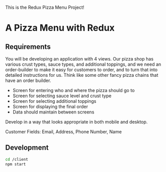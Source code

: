 This is the Redux Pizza Menu Project!

# A Pizza Menu with Redux

## Requirements

You will be developing an application with 4 views. Our pizza shop has various crust types, sauce types, and additional toppings, and we need an order-builder to make it easy for customers to order, and to turn that into detailed instructions for us. Think like some other fancy pizza chains that have an order builder.

- Screen for entering who and where the pizza should go to
- Screen for selecting sauce level and crust type
- Screen for selecting additional toppings
- Screen for displaying the final order
- Data should maintain between screens

Develop in a way that looks appropriate in both mobile and desktop.

Customer Fields: Email, Address, Phone Number, Name

## Development

```bash
cd /client
npm start
```
